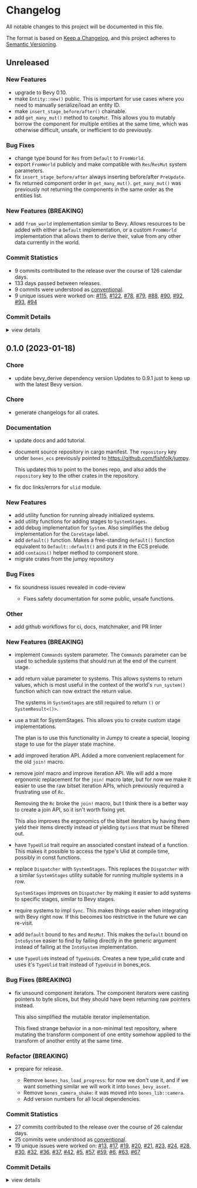 # Changelog

All notable changes to this project will be documented in this file.

The format is based on [Keep a Changelog](https://keepachangelog.com/en/1.0.0/),
and this project adheres to [Semantic Versioning](https://semver.org/spec/v2.0.0.html).

## Unreleased

### New Features

 - <csr-id-3f2e3485f9556cc68eb4c04df34d3aa2c6087330/> upgrade to Bevy 0.10.
 - <csr-id-db98f76c5871b5fb989c85a3d1375aca145c8941/> make `Entity::new()` public.
   This is important for use cases where you need to manually
   serialize/load an entity ID.
 - <csr-id-7c578b47f5046251528e996ff00f997637385761/> make `insert_stage_before/after()` chainable.
 - <csr-id-147ebc86744a90196dbbbde1ad0563117b3c0414/> add `get_many_mut()` method to `CompMut`.
   This allows you to mutably borrow the component for multiple entities
   at the same time, which was otherwise difficult, unsafe, or inefficient
   to do previously.

### Bug Fixes

 - <csr-id-3a3f05ac6b1418784a404f5070e6346122600ee1/> change type bound for `Res` from `Default` to `FromWorld`.
 - <csr-id-1335457adaf6300d166f24a175378993e9bacb75/> export `FromWorld` publicly and make compatible with `Res`/`ResMut` system parameters.
 - <csr-id-3f061167a3f8e13a2cda7e81703d4abe42587aa6/> fix `insert_stage_before/after` always inserting before/after `PreUpdate`.
 - <csr-id-7bfcf5ddb1ed2f42f6a34bfbbde96f0240ce7fb3/> fix returned component order in `get_many_mut()`.
   `get_many_mut()` was previously not returning the components
   in the same order as the entities list.

### New Features (BREAKING)

 - <csr-id-00110c27b0aa76ed597c7e4d62bec70cfd1b2a23/> add `from_world` implementation similar to Bevy.
   Allows resources to be added with either a `Default` implementation,
   or a custom `FromWorld` implementation that allows them to derive their,
   value from any other data currently in the world.

### Commit Statistics

<csr-read-only-do-not-edit/>

 - 9 commits contributed to the release over the course of 126 calendar days.
 - 133 days passed between releases.
 - 9 commits were understood as [conventional](https://www.conventionalcommits.org).
 - 9 unique issues were worked on: [#115](https://github.com/fishfolk/bones/issues/115), [#122](https://github.com/fishfolk/bones/issues/122), [#78](https://github.com/fishfolk/bones/issues/78), [#79](https://github.com/fishfolk/bones/issues/79), [#88](https://github.com/fishfolk/bones/issues/88), [#90](https://github.com/fishfolk/bones/issues/90), [#92](https://github.com/fishfolk/bones/issues/92), [#93](https://github.com/fishfolk/bones/issues/93), [#94](https://github.com/fishfolk/bones/issues/94)

### Commit Details

<csr-read-only-do-not-edit/>

<details><summary>view details</summary>

 * **[#115](https://github.com/fishfolk/bones/issues/115)**
    - change type bound for `Res` from `Default` to `FromWorld`. ([`3a3f05a`](https://github.com/fishfolk/bones/commit/3a3f05ac6b1418784a404f5070e6346122600ee1))
 * **[#122](https://github.com/fishfolk/bones/issues/122)**
    - upgrade to Bevy 0.10. ([`3f2e348`](https://github.com/fishfolk/bones/commit/3f2e3485f9556cc68eb4c04df34d3aa2c6087330))
 * **[#78](https://github.com/fishfolk/bones/issues/78)**
    - add `get_many_mut()` method to `CompMut`. ([`147ebc8`](https://github.com/fishfolk/bones/commit/147ebc86744a90196dbbbde1ad0563117b3c0414))
 * **[#79](https://github.com/fishfolk/bones/issues/79)**
    - fix returned component order in `get_many_mut()`. ([`7bfcf5d`](https://github.com/fishfolk/bones/commit/7bfcf5ddb1ed2f42f6a34bfbbde96f0240ce7fb3))
 * **[#88](https://github.com/fishfolk/bones/issues/88)**
    - fix `insert_stage_before/after` always inserting before/after `PreUpdate`. ([`3f06116`](https://github.com/fishfolk/bones/commit/3f061167a3f8e13a2cda7e81703d4abe42587aa6))
 * **[#90](https://github.com/fishfolk/bones/issues/90)**
    - make `insert_stage_before/after()` chainable. ([`7c578b4`](https://github.com/fishfolk/bones/commit/7c578b47f5046251528e996ff00f997637385761))
 * **[#92](https://github.com/fishfolk/bones/issues/92)**
    - add `from_world` implementation similar to Bevy. ([`00110c2`](https://github.com/fishfolk/bones/commit/00110c27b0aa76ed597c7e4d62bec70cfd1b2a23))
 * **[#93](https://github.com/fishfolk/bones/issues/93)**
    - make `Entity::new()` public. ([`db98f76`](https://github.com/fishfolk/bones/commit/db98f76c5871b5fb989c85a3d1375aca145c8941))
 * **[#94](https://github.com/fishfolk/bones/issues/94)**
    - export `FromWorld` publicly and make compatible with `Res`/`ResMut` system parameters. ([`1335457`](https://github.com/fishfolk/bones/commit/1335457adaf6300d166f24a175378993e9bacb75))
</details>

## 0.1.0 (2023-01-18)

<csr-id-0b424b93d127618b7ecf6b831cc71d317e28af97/>
<csr-id-a516a68902ebcd4c3e24b6a47b3ff79b92ff5f60/>
<csr-id-ae0a761fc9b82ba2fc639c2b6f7af09fb650cd31/>
<csr-id-a68cb79e6b7d3774c53c0236edf3a12175f297b5/>

### Chore

 - <csr-id-0b424b93d127618b7ecf6b831cc71d317e28af97/> update bevy_derive dependency version
   Updates to 0.9.1 just to keep up with the latest Bevy version.

### Chore

 - <csr-id-a68cb79e6b7d3774c53c0236edf3a12175f297b5/> generate changelogs for all crates.

### Documentation

 - <csr-id-1891e2d17f0a1bd6876ffdcbe1b2d90b7fbd6571/> update docs and add tutorial.
 - <csr-id-a69389412d22b8cb48bab0ed96d739b0fee35348/> document source repository in cargo manifest.
   The `repository` key under `bones_ecs` previously pointed to https://github.com/fishfolk/jumpy.
   
   This updates this to point to the bones repo, and also adds the `repository` key to the other
   crates in the repository.
 - <csr-id-5f0ea6441b32575e613a2e3af2f2c46a4afec223/> fix doc links/errors for `ulid` module.

### New Features

 - <csr-id-2f5ff59d2ac0a924362846d1d78c827a98deacde/> add utility function for running already initialized systems.
 - <csr-id-a11fd1b610b79b5e9bc0d0d477bd56342da66d30/> add utility functions for adding stages to `SystemStages`.
 - <csr-id-7a9920687cb0e05a0e237ed882c3ab8ebe7624b8/> add debug implementation for `System`.
   Also simplifies the debug implementation for the `CoreStage` label.
 - <csr-id-3a3c6536b94a6fa8c1a0d5f53c436302092eb112/> add `default()` function.
   Makes a free-standing `default()` function equivalent to `Default::default()`
   and puts it in the ECS prelude.
 - <csr-id-1487dead42231e2ab870debb7db42375d21e6062/> add `contains()` helper method to component store.
 - <csr-id-3724c69a0bb24828d1710380bb8d139e304b7955/> migrate crates from the jumpy repository

### Bug Fixes

 - <csr-id-efe8744f44b5090a2eaebfc9e27cce56a84a73a6/> fix soundness issues revealed in code-review
   - Fixes safety documentation for some public, unsafe functions.

### Other

 - <csr-id-a516a68902ebcd4c3e24b6a47b3ff79b92ff5f60/> add github workflows for ci, docs, matchmaker, and PR linter

### New Features (BREAKING)

 - <csr-id-81ca6548c96ad9b6bdd23c9ed45d7c887950b8b9/> implement `Commands` system parameter.
   The `Commands` parameter can be used to schedule systems that
   should run at the end of the current stage.
 - <csr-id-0a43a5a48fe0c26cb926555ef15384907871a9e1/> add return value parameter to systems.
   This allows systems to return values,
   which is most useful in the context of the world's
   `run_system()` function which can now extract the return value.
   
   The systems in `SystemStages` are still required to
   return `()` or `SystemResult<()>`.
 - <csr-id-dcd252a819a8f8bc8cdbc33278740dd76feb2ffa/> use a trait for SystemStages.
   This allows you to create custom stage implementations.
   
   The plan is to use this functionality in Jumpy to create a special,
   looping stage to use for the player state machine.
 - <csr-id-c29c96dff380f10438e955adf3a1919479294ef2/> add improved iteration API.
   Added a more convenient replacement for the old `join!` macro.
 - <csr-id-b80cf486bd66a160031072ba1a616bac0195052a/> remove join! macro and improve iteration API.
   We will add a more ergonomic replacement for the `join!` macro later,
   but for now we make it easier to use the raw bitset iteration APIs,
   which previously required a frustrating use of `Rc`.
   
   Removing the `Rc` broke the `join!` macro, but I think there is a better way to
   create a join API, so it isn't worth fixing yet.
   
   This also improves the ergonomics of the bitset iterators by having them
   yield their items directly instead of yielding `Option`s that must be filtered out.
 - <csr-id-59f5e67d42de57a33dd302443a8a04427126a5be/> have `TypeUlid` trait require an associated constant instead of a function.
   This makes it possible to access the type's Ulid at compile time,
   possibly in const functions.
 - <csr-id-0c259d455b1eaa6c612c893a4878903d0c6ce783/> replace `Dispatcher` with `SystemStages`.
   This replaces the `Dispatcher` with a similar `SystemStages` utility
   suitable for running multiple systems in a row.
   
   `SystemStages` improves on `Dispatcher` by making it easier to add
   systems to specific stages, similar to Bevy stages.
 - <csr-id-85212abbfda810cb093076b5701c37911365b5c3/> require systems to impl `Sync`.
   This makes things easier when integrating with Bevy right now.
   If this becomes too restrictive in the future we can re-visit.
 - <csr-id-60b850a07e32d1eaee8ea910300de11dc299bf02/> add `Default` bound to `Res` and `ResMut`.
   This makes the `Default` bound on `IntoSystem` easier to find
   by failing directly in the generic argument
   instead of failing at the `IntoSystem` implementation.
 - <csr-id-d74cec66c8e4db5f8d287f4e619d172d0f9c8b91/> use `TypeUlid`s instead of `TypeUuid`s.
   Creates a new type_ulid crate and uses it's `TypeUlid` trait instead of
   `TypeUuid` in bones_ecs.

### Bug Fixes (BREAKING)

 - <csr-id-5fc8009211db205e493cff92076e4e8089904d41/> fix unsound component iterators.
   The component iterators were casting pointers to byte slices,
   but they should have been returning raw pointers instead.
   
   This also simplified the mutable iterator implementation.
   
   This fixed strange behavior in a non-minimal test repository,
   where mutating the transform component of one entity somehow
   applied to the transform of another entity at the same time.

### Refactor (BREAKING)

 - <csr-id-ae0a761fc9b82ba2fc639c2b6f7af09fb650cd31/> prepare for release.
   - Remove `bones_has_load_progress`: for now we don't use it, and if we
     want something similar we will work it into `bones_bevy_asset`.
   - Remove `bones_camera_shake`: it was moved into `bones_lib::camera`.
   - Add version numbers for all local dependencies.

### Commit Statistics

<csr-read-only-do-not-edit/>

 - 27 commits contributed to the release over the course of 26 calendar days.
 - 25 commits were understood as [conventional](https://www.conventionalcommits.org).
 - 19 unique issues were worked on: [#13](https://github.com/fishfolk/bones/issues/13), [#17](https://github.com/fishfolk/bones/issues/17), [#19](https://github.com/fishfolk/bones/issues/19), [#20](https://github.com/fishfolk/bones/issues/20), [#21](https://github.com/fishfolk/bones/issues/21), [#23](https://github.com/fishfolk/bones/issues/23), [#24](https://github.com/fishfolk/bones/issues/24), [#28](https://github.com/fishfolk/bones/issues/28), [#30](https://github.com/fishfolk/bones/issues/30), [#32](https://github.com/fishfolk/bones/issues/32), [#36](https://github.com/fishfolk/bones/issues/36), [#37](https://github.com/fishfolk/bones/issues/37), [#42](https://github.com/fishfolk/bones/issues/42), [#5](https://github.com/fishfolk/bones/issues/5), [#57](https://github.com/fishfolk/bones/issues/57), [#59](https://github.com/fishfolk/bones/issues/59), [#6](https://github.com/fishfolk/bones/issues/6), [#63](https://github.com/fishfolk/bones/issues/63), [#67](https://github.com/fishfolk/bones/issues/67)

### Commit Details

<csr-read-only-do-not-edit/>

<details><summary>view details</summary>

 * **[#13](https://github.com/fishfolk/bones/issues/13)**
    - use `TypeUlid`s instead of `TypeUuid`s. ([`d74cec6`](https://github.com/fishfolk/bones/commit/d74cec66c8e4db5f8d287f4e619d172d0f9c8b91))
 * **[#17](https://github.com/fishfolk/bones/issues/17)**
    - add `contains()` helper method to component store. ([`1487dea`](https://github.com/fishfolk/bones/commit/1487dead42231e2ab870debb7db42375d21e6062))
 * **[#19](https://github.com/fishfolk/bones/issues/19)**
    - add `Default` bound to `Res` and `ResMut`. ([`60b850a`](https://github.com/fishfolk/bones/commit/60b850a07e32d1eaee8ea910300de11dc299bf02))
 * **[#20](https://github.com/fishfolk/bones/issues/20)**
    - require systems to impl `Sync`. ([`85212ab`](https://github.com/fishfolk/bones/commit/85212abbfda810cb093076b5701c37911365b5c3))
 * **[#21](https://github.com/fishfolk/bones/issues/21)**
    - fix doc links/errors for `ulid` module. ([`5f0ea64`](https://github.com/fishfolk/bones/commit/5f0ea6441b32575e613a2e3af2f2c46a4afec223))
 * **[#23](https://github.com/fishfolk/bones/issues/23)**
    - replace `Dispatcher` with `SystemStages`. ([`0c259d4`](https://github.com/fishfolk/bones/commit/0c259d455b1eaa6c612c893a4878903d0c6ce783))
 * **[#24](https://github.com/fishfolk/bones/issues/24)**
    - add `default()` function. ([`3a3c653`](https://github.com/fishfolk/bones/commit/3a3c6536b94a6fa8c1a0d5f53c436302092eb112))
 * **[#28](https://github.com/fishfolk/bones/issues/28)**
    - have `TypeUlid` trait require an associated constant instead of a function. ([`59f5e67`](https://github.com/fishfolk/bones/commit/59f5e67d42de57a33dd302443a8a04427126a5be))
 * **[#30](https://github.com/fishfolk/bones/issues/30)**
    - remove join! macro and improve iteration API. ([`b80cf48`](https://github.com/fishfolk/bones/commit/b80cf486bd66a160031072ba1a616bac0195052a))
 * **[#32](https://github.com/fishfolk/bones/issues/32)**
    - fix unsound component iterators. ([`5fc8009`](https://github.com/fishfolk/bones/commit/5fc8009211db205e493cff92076e4e8089904d41))
 * **[#36](https://github.com/fishfolk/bones/issues/36)**
    - add improved iteration API. ([`c29c96d`](https://github.com/fishfolk/bones/commit/c29c96dff380f10438e955adf3a1919479294ef2))
 * **[#37](https://github.com/fishfolk/bones/issues/37)**
    - document source repository in cargo manifest. ([`a693894`](https://github.com/fishfolk/bones/commit/a69389412d22b8cb48bab0ed96d739b0fee35348))
 * **[#42](https://github.com/fishfolk/bones/issues/42)**
    - use a trait for SystemStages. ([`dcd252a`](https://github.com/fishfolk/bones/commit/dcd252a819a8f8bc8cdbc33278740dd76feb2ffa))
 * **[#5](https://github.com/fishfolk/bones/issues/5)**
    - fix soundness issues revealed in code-review ([`efe8744`](https://github.com/fishfolk/bones/commit/efe8744f44b5090a2eaebfc9e27cce56a84a73a6))
 * **[#57](https://github.com/fishfolk/bones/issues/57)**
    - implement `Commands` system parameter. ([`81ca654`](https://github.com/fishfolk/bones/commit/81ca6548c96ad9b6bdd23c9ed45d7c887950b8b9))
 * **[#59](https://github.com/fishfolk/bones/issues/59)**
    - update docs and add tutorial. ([`1891e2d`](https://github.com/fishfolk/bones/commit/1891e2d17f0a1bd6876ffdcbe1b2d90b7fbd6571))
 * **[#6](https://github.com/fishfolk/bones/issues/6)**
    - update bevy_derive dependency version ([`0b424b9`](https://github.com/fishfolk/bones/commit/0b424b93d127618b7ecf6b831cc71d317e28af97))
 * **[#63](https://github.com/fishfolk/bones/issues/63)**
    - prepare for release. ([`ae0a761`](https://github.com/fishfolk/bones/commit/ae0a761fc9b82ba2fc639c2b6f7af09fb650cd31))
 * **[#67](https://github.com/fishfolk/bones/issues/67)**
    - generate changelogs for all crates. ([`a68cb79`](https://github.com/fishfolk/bones/commit/a68cb79e6b7d3774c53c0236edf3a12175f297b5))
 * **Uncategorized**
    - Release type_ulid v0.1.0, bones_bevy_utils v0.1.0, bones_ecs v0.1.0, bones_asset v0.1.0, bones_input v0.1.0, bones_render v0.1.0, bones_lib v0.1.0 ([`69713d7`](https://github.com/fishfolk/bones/commit/69713d7da8024ee4b3017b563f031880009c90ee))
    - Release type_ulid_macros v0.1.0, type_ulid v0.1.0, bones_bevy_utils v0.1.0, bones_ecs v0.1.0, bones_asset v0.1.0, bones_input v0.1.0, bones_render v0.1.0, bones_lib v0.1.0 ([`db0333d`](https://github.com/fishfolk/bones/commit/db0333ddacb6f29aed8664db67973e72ea586dce))
    - add utility function for running already initialized systems. ([`2f5ff59`](https://github.com/fishfolk/bones/commit/2f5ff59d2ac0a924362846d1d78c827a98deacde))
    - add utility functions for adding stages to `SystemStages`. ([`a11fd1b`](https://github.com/fishfolk/bones/commit/a11fd1b610b79b5e9bc0d0d477bd56342da66d30))
    - add debug implementation for `System`. ([`7a99206`](https://github.com/fishfolk/bones/commit/7a9920687cb0e05a0e237ed882c3ab8ebe7624b8))
    - add return value parameter to systems. ([`0a43a5a`](https://github.com/fishfolk/bones/commit/0a43a5a48fe0c26cb926555ef15384907871a9e1))
    - add github workflows for ci, docs, matchmaker, and PR linter ([`a516a68`](https://github.com/fishfolk/bones/commit/a516a68902ebcd4c3e24b6a47b3ff79b92ff5f60))
    - migrate crates from the jumpy repository ([`3724c69`](https://github.com/fishfolk/bones/commit/3724c69a0bb24828d1710380bb8d139e304b7955))
</details>

